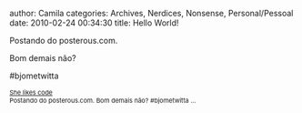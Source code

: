author: Camila
categories: Archives, Nerdices, Nonsense, Personal/Pessoal
date: 2010-02-24 00:34:30
title: Hello World!

<div class="posterous_autopost">
<p>Postando do posterous.com.</p>
<p>Bom demais não?</p>
<p>#bjometwitta</p>
<p style="font-size:11px;"><a href="http://camilasan.posterous.com">She likes code</a><br />
Postando do posterous.com.     Bom demais não?     #bjometwitta ...</p>

